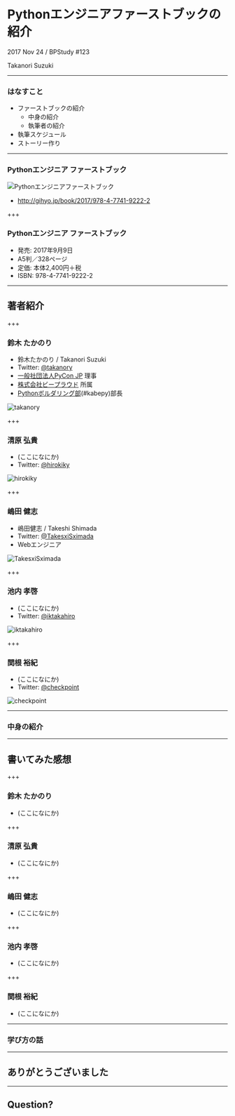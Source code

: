 # Pythonエンジニアファーストブックの紹介

2017 Nov 24 / BPStudy #123

Takanori Suzuki

---

### はなすこと

* ファーストブックの紹介
  * 中身の紹介
  * 執筆者の紹介
* 執筆スケジュール
* ストーリー作り

---

### Pythonエンジニア ファーストブック

![Pythonエンジニアファーストブック](assets/images/pyfirst.jpg)

* http://gihyo.jp/book/2017/978-4-7741-9222-2

+++

### Pythonエンジニア ファーストブック

* 発売: 2017年9月9日
* A5判／328ページ
* 定価: 本体2,400円＋税
* ISBN: 978-4-7741-9222-2

---

## 著者紹介

+++

### 鈴木 たかのり

* 鈴木たかのり / Takanori Suzuki
* Twitter: [@takanory](https://twitter.com/takanory)
* [一般社団法人PyCon JP](https://www.pycon.jp/) 理事
* [株式会社ビープラウド](https://www.beproud.jp/) 所属
* [Pythonボルダリング部](https://kabepy.connpass.com/)(#kabepy)部長

![takanory](assets/images/kurokuri.jpg)

+++

### 清原 弘貴

* (ここになにか)
* Twitter: [@hirokiky](https://twitter.com/hirokiky)

![hirokiky](20171108stapy/images/hirokiky.jpg)

+++

### 嶋田 健志

* 嶋田健志 / Takeshi Shimada
* Twitter: [@TakesxiSximada](https://twitter.com/TakesxiSximada)
* Webエンジニア

![TakesxiSximada](20171108stapy/images/sximada.jpg)

+++

### 池内 孝啓

* (ここになにか)
* Twitter: [@iktakahiro](https://twitter.com/iktakahiro)

![iktakahiro](20171108stapy/images/iktakahiro.jpg)

+++

### 関根 裕紀

* (ここになにか)
* Twitter: [@checkpoint](https://twitter.com/checkpoint)

![checkpoint](20171108stapy/images/checkpoint.jpg)

---

### 中身の紹介

---

## 書いてみた感想

+++

### 鈴木 たかのり

* (ここになにか)

+++

### 清原 弘貴

* (ここになにか)

+++

### 嶋田 健志

* (ここになにか)

+++

### 池内 孝啓

* (ここになにか)

+++

### 関根 裕紀

* (ここになにか)

---

### 学び方の話

---

## ありがとうございました

---

## Question?